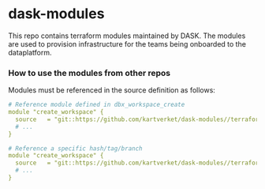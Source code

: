 # dask-modules
This repo contains terraform modules maintained by DASK. The modules are used to provision infrastructure for the teams being onboarded to the dataplatform.

### How to use the modules from other repos
Modules must be referenced in the source definition as follows:

````yaml
# Reference module defined in dbx_workspace_create
module "create_workspace" {
  source   = "git::https://github.com/kartverket/dask-modules//terraform/modules/dbx_workspace_create"
  # ...
}

# Reference a specific hash/tag/branch
module "create_workspace" {
  source   = "git::https://github.com/kartverket/dask-modules//terraform/modules/dbx_workspace_create?ref=<hash/tag/branch>"
  # ...
}
````
